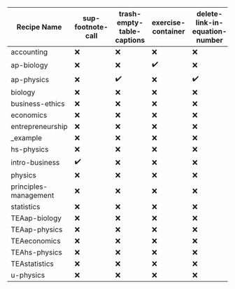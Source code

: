 | Recipe Name | sup-footnote-call | trash-empty-table-captions | exercise-container | delete-link-in-equation-number |
| --- | --- | --- | --- | --- |
| accounting | :x: | :x: | :x: | :x: |
| ap-biology | :x: | :x: | :heavy_check_mark: | :x: |
| ap-physics | :x: | :heavy_check_mark: | :x: | :heavy_check_mark: |
| biology | :x: | :x: | :x: | :x: |
| business-ethics | :x: | :x: | :x: | :x: |
| economics | :x: | :x: | :x: | :x: |
| entrepreneurship | :x: | :x: | :x: | :x: |
| _example | :x: | :x: | :x: | :x: |
| hs-physics | :x: | :x: | :x: | :x: |
| intro-business | :heavy_check_mark: | :x: | :x: | :x: |
| physics | :x: | :x: | :x: | :x: |
| principles-management | :x: | :x: | :x: | :x: |
| statistics | :x: | :x: | :x: | :x: |
| TEAap-biology | :x: | :x: | :x: | :x: |
| TEAap-physics | :x: | :x: | :x: | :x: |
| TEAeconomics | :x: | :x: | :x: | :x: |
| TEAhs-physics | :x: | :x: | :x: | :x: |
| TEAstatistics | :x: | :x: | :x: | :x: |
| u-physics | :x: | :x: | :x: | :x: |
